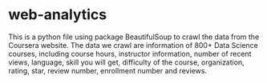 # web-analytics
This is a python file using package BeautifulSoup to crawl the data from the Coursera website. 
The data we crawl are information of 800+ Data Science courses, including course hours, instructor information, number of recent views, language, skill you will get, difficulty of the course, organization, rating, star, review number, enrollment number and reviews.

